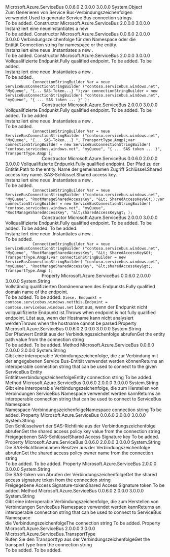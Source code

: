 <Type Name="ServiceBusConnectionStringBuilder" FullName="Microsoft.Azure.ServiceBus.ServiceBusConnectionStringBuilder">
  <TypeSignature Language="C#" Value="public class ServiceBusConnectionStringBuilder" />
  <TypeSignature Language="ILAsm" Value=".class public auto ansi beforefieldinit ServiceBusConnectionStringBuilder extends System.Object" />
  <TypeSignature Language="DocId" Value="T:Microsoft.Azure.ServiceBus.ServiceBusConnectionStringBuilder" />
  <TypeSignature Language="VB.NET" Value="Public Class ServiceBusConnectionStringBuilder" />
  <TypeSignature Language="F#" Value="type ServiceBusConnectionStringBuilder = class" />
  <AssemblyInfo>
    <AssemblyName>Microsoft.Azure.ServiceBus</AssemblyName>
    <AssemblyVersion>0.0.6.0</AssemblyVersion>
    <AssemblyVersion>2.0.0.0</AssemblyVersion>
    <AssemblyVersion>3.0.0.0</AssemblyVersion>
  </AssemblyInfo>
  <Base>
    <BaseTypeName>System.Object</BaseTypeName>
  </Base>
  <Interfaces />
  <Docs>
    <summary>
            <span data-ttu-id="5e124-101">Zum Generieren von Service Bus-Verbindungszeichenfolgen verwendet.</span><span class="sxs-lookup"><span data-stu-id="5e124-101">Used to generate Service Bus connection strings.</span></span>
            </summary>
    <remarks>To be added.</remarks>
  </Docs>
  <Members>
    <Member MemberName=".ctor">
      <MemberSignature Language="C#" Value="public ServiceBusConnectionStringBuilder ();" />
      <MemberSignature Language="ILAsm" Value=".method public hidebysig specialname rtspecialname instance void .ctor() cil managed" />
      <MemberSignature Language="DocId" Value="M:Microsoft.Azure.ServiceBus.ServiceBusConnectionStringBuilder.#ctor" />
      <MemberSignature Language="VB.NET" Value="Public Sub New ()" />
      <MemberType>Constructor</MemberType>
      <AssemblyInfo>
        <AssemblyName>Microsoft.Azure.ServiceBus</AssemblyName>
        <AssemblyVersion>2.0.0.0</AssemblyVersion>
        <AssemblyVersion>3.0.0.0</AssemblyVersion>
      </AssemblyInfo>
      <Parameters />
      <Docs>
        <summary>
            <span data-ttu-id="5e124-102">Instanziiert eine neue<see cref="T:Microsoft.Azure.ServiceBus.ServiceBusConnectionStringBuilder" /></span><span class="sxs-lookup"><span data-stu-id="5e124-102">Instantiates a new <see cref="T:Microsoft.Azure.ServiceBus.ServiceBusConnectionStringBuilder" /></span></span></summary>
        <remarks>To be added.</remarks>
      </Docs>
    </Member>
    <Member MemberName=".ctor">
      <MemberSignature Language="C#" Value="public ServiceBusConnectionStringBuilder (string connectionString);" />
      <MemberSignature Language="ILAsm" Value=".method public hidebysig specialname rtspecialname instance void .ctor(string connectionString) cil managed" />
      <MemberSignature Language="DocId" Value="M:Microsoft.Azure.ServiceBus.ServiceBusConnectionStringBuilder.#ctor(System.String)" />
      <MemberSignature Language="VB.NET" Value="Public Sub New (connectionString As String)" />
      <MemberSignature Language="F#" Value="new Microsoft.Azure.ServiceBus.ServiceBusConnectionStringBuilder : string -&gt; Microsoft.Azure.ServiceBus.ServiceBusConnectionStringBuilder" Usage="new Microsoft.Azure.ServiceBus.ServiceBusConnectionStringBuilder connectionString" />
      <MemberType>Constructor</MemberType>
      <AssemblyInfo>
        <AssemblyName>Microsoft.Azure.ServiceBus</AssemblyName>
        <AssemblyVersion>0.0.6.0</AssemblyVersion>
        <AssemblyVersion>2.0.0.0</AssemblyVersion>
        <AssemblyVersion>3.0.0.0</AssemblyVersion>
      </AssemblyInfo>
      <Parameters>
        <Parameter Name="connectionString" Type="System.String" />
      </Parameters>
      <Docs>
        <param name="connectionString"><span data-ttu-id="5e124-103">Verbindungszeichenfolge für den Namespace oder die Entität.</span><span class="sxs-lookup"><span data-stu-id="5e124-103">Connection string for namespace or the entity.</span></span></param>
        <summary>
            <span data-ttu-id="5e124-104">Instanziiert eine neue <see cref="T:Microsoft.Azure.ServiceBus.ServiceBusConnectionStringBuilder" />.</span><span class="sxs-lookup"><span data-stu-id="5e124-104">Instantiates a new <see cref="T:Microsoft.Azure.ServiceBus.ServiceBusConnectionStringBuilder" />.</span></span>
            </summary>
        <remarks>To be added.</remarks>
      </Docs>
    </Member>
    <Member MemberName=".ctor">
      <MemberSignature Language="C#" Value="public ServiceBusConnectionStringBuilder (string endpoint, string entityPath, string sharedAccessSignature);" />
      <MemberSignature Language="ILAsm" Value=".method public hidebysig specialname rtspecialname instance void .ctor(string endpoint, string entityPath, string sharedAccessSignature) cil managed" />
      <MemberSignature Language="DocId" Value="M:Microsoft.Azure.ServiceBus.ServiceBusConnectionStringBuilder.#ctor(System.String,System.String,System.String)" />
      <MemberSignature Language="VB.NET" Value="Public Sub New (endpoint As String, entityPath As String, sharedAccessSignature As String)" />
      <MemberSignature Language="F#" Value="new Microsoft.Azure.ServiceBus.ServiceBusConnectionStringBuilder : string * string * string -&gt; Microsoft.Azure.ServiceBus.ServiceBusConnectionStringBuilder" Usage="new Microsoft.Azure.ServiceBus.ServiceBusConnectionStringBuilder (endpoint, entityPath, sharedAccessSignature)" />
      <MemberType>Constructor</MemberType>
      <AssemblyInfo>
        <AssemblyName>Microsoft.Azure.ServiceBus</AssemblyName>
        <AssemblyVersion>2.0.0.0</AssemblyVersion>
        <AssemblyVersion>3.0.0.0</AssemblyVersion>
      </AssemblyInfo>
      <Parameters>
        <Parameter Name="endpoint" Type="System.String" />
        <Parameter Name="entityPath" Type="System.String" />
        <Parameter Name="sharedAccessSignature" Type="System.String" />
      </Parameters>
      <Docs>
        <param name="endpoint"><span data-ttu-id="5e124-105">Vollqualifizierte Endpunkt.</span><span class="sxs-lookup"><span data-stu-id="5e124-105">Fully qualified endpoint.</span></span></param>
        <param name="entityPath">To be added.</param>
        <param name="sharedAccessSignature">To be added.</param>
        <summary>
            <span data-ttu-id="5e124-106">Instanziiert eine neue <see cref="T:Microsoft.Azure.ServiceBus.ServiceBusConnectionStringBuilder" />.</span><span class="sxs-lookup"><span data-stu-id="5e124-106">Instantiates a new <see cref="T:Microsoft.Azure.ServiceBus.ServiceBusConnectionStringBuilder" />.</span></span>
            </summary>
        <remarks>To be added.</remarks>
        <example>
          <code>
            <span data-ttu-id="5e124-107">ConnectionStringBuilder Var = neue ServiceBusConnectionStringBuilder ("contoso.servicebus.windows.net", "MyQueue", "{... SAS-Token...} ");</span><span class="sxs-lookup"><span data-stu-id="5e124-107">var connectionStringBuilder = new ServiceBusConnectionStringBuilder( "contoso.servicebus.windows.net", "myQueue", "{ ... SAS token ... }" );</span></span>
                </code>
        </example>
      </Docs>
    </Member>
    <Member MemberName=".ctor">
      <MemberSignature Language="C#" Value="public ServiceBusConnectionStringBuilder (string endpoint, string entityPath, string sharedAccessSignature, Microsoft.Azure.ServiceBus.TransportType transportType);" />
      <MemberSignature Language="ILAsm" Value=".method public hidebysig specialname rtspecialname instance void .ctor(string endpoint, string entityPath, string sharedAccessSignature, valuetype Microsoft.Azure.ServiceBus.TransportType transportType) cil managed" />
      <MemberSignature Language="DocId" Value="M:Microsoft.Azure.ServiceBus.ServiceBusConnectionStringBuilder.#ctor(System.String,System.String,System.String,Microsoft.Azure.ServiceBus.TransportType)" />
      <MemberSignature Language="F#" Value="new Microsoft.Azure.ServiceBus.ServiceBusConnectionStringBuilder : string * string * string * Microsoft.Azure.ServiceBus.TransportType -&gt; Microsoft.Azure.ServiceBus.ServiceBusConnectionStringBuilder" Usage="new Microsoft.Azure.ServiceBus.ServiceBusConnectionStringBuilder (endpoint, entityPath, sharedAccessSignature, transportType)" />
      <MemberType>Constructor</MemberType>
      <AssemblyInfo>
        <AssemblyName>Microsoft.Azure.ServiceBus</AssemblyName>
        <AssemblyVersion>2.0.0.0</AssemblyVersion>
        <AssemblyVersion>3.0.0.0</AssemblyVersion>
      </AssemblyInfo>
      <Parameters>
        <Parameter Name="endpoint" Type="System.String" />
        <Parameter Name="entityPath" Type="System.String" />
        <Parameter Name="sharedAccessSignature" Type="System.String" />
        <Parameter Name="transportType" Type="Microsoft.Azure.ServiceBus.TransportType" />
      </Parameters>
      <Docs>
        <param name="endpoint"><span data-ttu-id="5e124-108">Vollqualifizierte Endpunkt.</span><span class="sxs-lookup"><span data-stu-id="5e124-108">Fully qualified endpoint.</span></span></param>
        <param name="entityPath">To be added.</param>
        <param name="sharedAccessSignature">To be added.</param>
        <param name="transportType">To be added.</param>
        <summary>
            <span data-ttu-id="5e124-109">Instanziiert eine neue <see cref="T:Microsoft.Azure.ServiceBus.ServiceBusConnectionStringBuilder" />.</span><span class="sxs-lookup"><span data-stu-id="5e124-109">Instantiates a new <see cref="T:Microsoft.Azure.ServiceBus.ServiceBusConnectionStringBuilder" />.</span></span>
            </summary>
        <remarks>To be added.</remarks>
        <example>
          <code>
            <span data-ttu-id="5e124-110">ConnectionStringBuilder Var = neue ServiceBusConnectionStringBuilder ("contoso.servicebus.windows.net", "MyQueue", "{... SAS-Token...} ", TransportType.Amqp);</span><span class="sxs-lookup"><span data-stu-id="5e124-110">var connectionStringBuilder = new ServiceBusConnectionStringBuilder( "contoso.servicebus.windows.net", "myQueue", "{ ... SAS token ... }", TransportType.Amqp );</span></span>
                </code>
        </example>
      </Docs>
    </Member>
    <Member MemberName=".ctor">
      <MemberSignature Language="C#" Value="public ServiceBusConnectionStringBuilder (string endpoint, string entityPath, string sharedAccessKeyName, string sharedAccessKey);" />
      <MemberSignature Language="ILAsm" Value=".method public hidebysig specialname rtspecialname instance void .ctor(string endpoint, string entityPath, string sharedAccessKeyName, string sharedAccessKey) cil managed" />
      <MemberSignature Language="DocId" Value="M:Microsoft.Azure.ServiceBus.ServiceBusConnectionStringBuilder.#ctor(System.String,System.String,System.String,System.String)" />
      <MemberSignature Language="VB.NET" Value="Public Sub New (endpoint As String, entityPath As String, sharedAccessKeyName As String, sharedAccessKey As String)" />
      <MemberSignature Language="F#" Value="new Microsoft.Azure.ServiceBus.ServiceBusConnectionStringBuilder : string * string * string * string -&gt; Microsoft.Azure.ServiceBus.ServiceBusConnectionStringBuilder" Usage="new Microsoft.Azure.ServiceBus.ServiceBusConnectionStringBuilder (endpoint, entityPath, sharedAccessKeyName, sharedAccessKey)" />
      <MemberType>Constructor</MemberType>
      <AssemblyInfo>
        <AssemblyName>Microsoft.Azure.ServiceBus</AssemblyName>
        <AssemblyVersion>0.0.6.0</AssemblyVersion>
        <AssemblyVersion>2.0.0.0</AssemblyVersion>
        <AssemblyVersion>3.0.0.0</AssemblyVersion>
      </AssemblyInfo>
      <Parameters>
        <Parameter Name="namespaceName" Type="System.String" />
        <Parameter Name="entityPath" Type="System.String" />
        <Parameter Name="sharedAccessKeyName" Type="System.String" />
        <Parameter Name="sharedAccessKey" Type="System.String" />
      </Parameters>
      <Docs>
        <param name="endpoint"><span data-ttu-id="5e124-111">Vollqualifizierte Endpunkt.</span><span class="sxs-lookup"><span data-stu-id="5e124-111">Fully qualified endpoint.</span></span></param>
        <param name="entityPath"><span data-ttu-id="5e124-112">Der Pfad zu der Entität.</span><span class="sxs-lookup"><span data-stu-id="5e124-112">Path to the entity.</span></span></param>
        <param name="sharedAccessKeyName"><span data-ttu-id="5e124-113">Name der gemeinsamen Zugriff Schlüssel.</span><span class="sxs-lookup"><span data-stu-id="5e124-113">Shared access key name.</span></span></param>
        <param name="sharedAccessKey"><span data-ttu-id="5e124-114">SAS-Schlüssel.</span><span class="sxs-lookup"><span data-stu-id="5e124-114">Shared access key.</span></span></param>
        <summary>
            <span data-ttu-id="5e124-115">Instanziiert eine neue <see cref="T:Microsoft.Azure.ServiceBus.ServiceBusConnectionStringBuilder" />.</span><span class="sxs-lookup"><span data-stu-id="5e124-115">Instantiates a new <see cref="T:Microsoft.Azure.ServiceBus.ServiceBusConnectionStringBuilder" />.</span></span>
            </summary>
        <remarks>To be added.</remarks>
        <example>
          <code>
            <span data-ttu-id="5e124-116">ConnectionStringBuilder Var = neue ServiceBusConnectionStringBuilder ("contoso.servicebus.windows.net", "MyQueue", "RootManageSharedAccessKey", "&amp;Lt; SharedAccessKey&amp;Gt;);</span><span class="sxs-lookup"><span data-stu-id="5e124-116">var connectionStringBuilder = new ServiceBusConnectionStringBuilder( "contoso.servicebus.windows.net", "myQueue", "RootManageSharedAccessKey", "&amp;lt;sharedAccessKey&amp;gt; );</span></span>
                </code>
        </example>
      </Docs>
    </Member>
    <Member MemberName=".ctor">
      <MemberSignature Language="C#" Value="public ServiceBusConnectionStringBuilder (string endpoint, string entityPath, string sharedAccessKeyName, string sharedAccessKey, Microsoft.Azure.ServiceBus.TransportType transportType);" />
      <MemberSignature Language="ILAsm" Value=".method public hidebysig specialname rtspecialname instance void .ctor(string endpoint, string entityPath, string sharedAccessKeyName, string sharedAccessKey, valuetype Microsoft.Azure.ServiceBus.TransportType transportType) cil managed" />
      <MemberSignature Language="DocId" Value="M:Microsoft.Azure.ServiceBus.ServiceBusConnectionStringBuilder.#ctor(System.String,System.String,System.String,System.String,Microsoft.Azure.ServiceBus.TransportType)" />
      <MemberSignature Language="F#" Value="new Microsoft.Azure.ServiceBus.ServiceBusConnectionStringBuilder : string * string * string * string * Microsoft.Azure.ServiceBus.TransportType -&gt; Microsoft.Azure.ServiceBus.ServiceBusConnectionStringBuilder" Usage="new Microsoft.Azure.ServiceBus.ServiceBusConnectionStringBuilder (endpoint, entityPath, sharedAccessKeyName, sharedAccessKey, transportType)" />
      <MemberType>Constructor</MemberType>
      <AssemblyInfo>
        <AssemblyName>Microsoft.Azure.ServiceBus</AssemblyName>
        <AssemblyVersion>2.0.0.0</AssemblyVersion>
        <AssemblyVersion>3.0.0.0</AssemblyVersion>
      </AssemblyInfo>
      <Parameters>
        <Parameter Name="endpoint" Type="System.String" />
        <Parameter Name="entityPath" Type="System.String" />
        <Parameter Name="sharedAccessKeyName" Type="System.String" />
        <Parameter Name="sharedAccessKey" Type="System.String" />
        <Parameter Name="transportType" Type="Microsoft.Azure.ServiceBus.TransportType" />
      </Parameters>
      <Docs>
        <param name="endpoint"><span data-ttu-id="5e124-117">Vollqualifizierte Endpunkt.</span><span class="sxs-lookup"><span data-stu-id="5e124-117">Fully qualified endpoint.</span></span></param>
        <param name="entityPath">To be added.</param>
        <param name="sharedAccessKeyName">To be added.</param>
        <param name="sharedAccessKey">To be added.</param>
        <param name="transportType">To be added.</param>
        <summary>
            <span data-ttu-id="5e124-118">Instanziiert eine neue <see cref="T:Microsoft.Azure.ServiceBus.ServiceBusConnectionStringBuilder" />.</span><span class="sxs-lookup"><span data-stu-id="5e124-118">Instantiates a new <see cref="T:Microsoft.Azure.ServiceBus.ServiceBusConnectionStringBuilder" />.</span></span>
            </summary>
        <remarks>To be added.</remarks>
        <example>
          <code>
            <span data-ttu-id="5e124-119">ConnectionStringBuilder Var = neue ServiceBusConnectionStringBuilder ("contoso.servicebus.windows.net", "MyQueue", "RootManageSharedAccessKey", "&amp;Lt; SharedAccessKey&amp;Gt; TransportType.Amqp);</span><span class="sxs-lookup"><span data-stu-id="5e124-119">var connectionStringBuilder = new ServiceBusConnectionStringBuilder( "contoso.servicebus.windows.net", "myQueue", "RootManageSharedAccessKey", "&amp;lt;sharedAccessKey&amp;gt;, TransportType.Amqp );</span></span>
                </code>
        </example>
      </Docs>
    </Member>
    <Member MemberName="Endpoint">
      <MemberSignature Language="C#" Value="public string Endpoint { get; set; }" />
      <MemberSignature Language="ILAsm" Value=".property instance string Endpoint" />
      <MemberSignature Language="DocId" Value="P:Microsoft.Azure.ServiceBus.ServiceBusConnectionStringBuilder.Endpoint" />
      <MemberSignature Language="VB.NET" Value="Public Property Endpoint As String" />
      <MemberSignature Language="F#" Value="member this.Endpoint : string with get, set" Usage="Microsoft.Azure.ServiceBus.ServiceBusConnectionStringBuilder.Endpoint" />
      <MemberType>Property</MemberType>
      <AssemblyInfo>
        <AssemblyName>Microsoft.Azure.ServiceBus</AssemblyName>
        <AssemblyVersion>0.0.6.0</AssemblyVersion>
        <AssemblyVersion>2.0.0.0</AssemblyVersion>
        <AssemblyVersion>3.0.0.0</AssemblyVersion>
      </AssemblyInfo>
      <ReturnValue>
        <ReturnType>System.String</ReturnType>
      </ReturnValue>
      <Docs>
        <summary>
            <span data-ttu-id="5e124-120">Vollständig qualifizierten Domänennamen des Endpunkts.</span><span class="sxs-lookup"><span data-stu-id="5e124-120">Fully qualified domain name of the endpoint.</span></span>
            </summary>
        <value>To be added.</value>
        <remarks>To be added.</remarks>
        <example>
          <code><span data-ttu-id="5e124-121">Diese. Endpunkt = contoso.servicebus.windows.net</span><span class="sxs-lookup"><span data-stu-id="5e124-121">this.Endpoint = contoso.servicebus.windows.net</span></span></code>
        </example>
        <exception cref="T:System.ArgumentException"><span data-ttu-id="5e124-122">Löst aus, wenn der Endpunkt nicht vollqualifizierte Endpunkt ist.</span><span class="sxs-lookup"><span data-stu-id="5e124-122">Throws when endpoint is not fully qualified endpoint.</span></span></exception>
        <exception cref="T:System.UriFormatException"><span data-ttu-id="5e124-123">Löst aus, wenn der Hostname kann nicht analysiert werden</span><span class="sxs-lookup"><span data-stu-id="5e124-123">Throws when the hostname cannot be parsed</span></span></exception>
      </Docs>
    </Member>
    <Member MemberName="EntityPath">
      <MemberSignature Language="C#" Value="public string EntityPath { get; set; }" />
      <MemberSignature Language="ILAsm" Value=".property instance string EntityPath" />
      <MemberSignature Language="DocId" Value="P:Microsoft.Azure.ServiceBus.ServiceBusConnectionStringBuilder.EntityPath" />
      <MemberSignature Language="VB.NET" Value="Public Property EntityPath As String" />
      <MemberSignature Language="F#" Value="member this.EntityPath : string with get, set" Usage="Microsoft.Azure.ServiceBus.ServiceBusConnectionStringBuilder.EntityPath" />
      <MemberType>Property</MemberType>
      <AssemblyInfo>
        <AssemblyName>Microsoft.Azure.ServiceBus</AssemblyName>
        <AssemblyVersion>0.0.6.0</AssemblyVersion>
        <AssemblyVersion>2.0.0.0</AssemblyVersion>
        <AssemblyVersion>3.0.0.0</AssemblyVersion>
      </AssemblyInfo>
      <ReturnValue>
        <ReturnType>System.String</ReturnType>
      </ReturnValue>
      <Docs>
        <summary>
            <span data-ttu-id="5e124-124">Der Pfadwert Entität aus der Verbindungszeichenfolge abrufen</span><span class="sxs-lookup"><span data-stu-id="5e124-124">Get the entity path value from the connection string</span></span>
            </summary>
        <value>To be added.</value>
        <remarks>To be added.</remarks>
      </Docs>
    </Member>
    <Member MemberName="GetEntityConnectionString">
      <MemberSignature Language="C#" Value="public string GetEntityConnectionString ();" />
      <MemberSignature Language="ILAsm" Value=".method public hidebysig instance string GetEntityConnectionString() cil managed" />
      <MemberSignature Language="DocId" Value="M:Microsoft.Azure.ServiceBus.ServiceBusConnectionStringBuilder.GetEntityConnectionString" />
      <MemberSignature Language="VB.NET" Value="Public Function GetEntityConnectionString () As String" />
      <MemberSignature Language="F#" Value="member this.GetEntityConnectionString : unit -&gt; string" Usage="serviceBusConnectionStringBuilder.GetEntityConnectionString " />
      <MemberType>Method</MemberType>
      <AssemblyInfo>
        <AssemblyName>Microsoft.Azure.ServiceBus</AssemblyName>
        <AssemblyVersion>0.0.6.0</AssemblyVersion>
        <AssemblyVersion>2.0.0.0</AssemblyVersion>
        <AssemblyVersion>3.0.0.0</AssemblyVersion>
      </AssemblyInfo>
      <ReturnValue>
        <ReturnType>System.String</ReturnType>
      </ReturnValue>
      <Parameters />
      <Docs>
        <summary>
            <span data-ttu-id="5e124-125">Gibt eine interoperable Verbindungszeichenfolge, die zur Verbindung mit der angegebenen Service Bus-Entität verwendet werden können</span><span class="sxs-lookup"><span data-stu-id="5e124-125">Returns an interoperable connection string that can be used to connect to the given ServiceBus Entity</span></span>
            </summary>
        <returns><span data-ttu-id="5e124-126">Entitätsverbindungszeichenfolge</span><span class="sxs-lookup"><span data-stu-id="5e124-126">Entity connection string</span></span></returns>
        <remarks>To be added.</remarks>
      </Docs>
    </Member>
    <Member MemberName="GetNamespaceConnectionString">
      <MemberSignature Language="C#" Value="public string GetNamespaceConnectionString ();" />
      <MemberSignature Language="ILAsm" Value=".method public hidebysig instance string GetNamespaceConnectionString() cil managed" />
      <MemberSignature Language="DocId" Value="M:Microsoft.Azure.ServiceBus.ServiceBusConnectionStringBuilder.GetNamespaceConnectionString" />
      <MemberSignature Language="VB.NET" Value="Public Function GetNamespaceConnectionString () As String" />
      <MemberSignature Language="F#" Value="member this.GetNamespaceConnectionString : unit -&gt; string" Usage="serviceBusConnectionStringBuilder.GetNamespaceConnectionString " />
      <MemberType>Method</MemberType>
      <AssemblyInfo>
        <AssemblyName>Microsoft.Azure.ServiceBus</AssemblyName>
        <AssemblyVersion>0.0.6.0</AssemblyVersion>
        <AssemblyVersion>2.0.0.0</AssemblyVersion>
        <AssemblyVersion>3.0.0.0</AssemblyVersion>
      </AssemblyInfo>
      <ReturnValue>
        <ReturnType>System.String</ReturnType>
      </ReturnValue>
      <Parameters />
      <Docs>
        <summary>
            <span data-ttu-id="5e124-127">Gibt eine interoperable Verbindungszeichenfolge, die zum Herstellen von Verbindungen ServiceBus Namespace verwendet werden kann</span><span class="sxs-lookup"><span data-stu-id="5e124-127">Returns an interoperable connection string that can be used to connect to ServiceBus Namespace</span></span>
            </summary>
        <returns><span data-ttu-id="5e124-128">Namespace-Verbindungszeichenfolge</span><span class="sxs-lookup"><span data-stu-id="5e124-128">Namespace connection string</span></span></returns>
        <remarks>To be added.</remarks>
      </Docs>
    </Member>
    <Member MemberName="SasKey">
      <MemberSignature Language="C#" Value="public string SasKey { get; set; }" />
      <MemberSignature Language="ILAsm" Value=".property instance string SasKey" />
      <MemberSignature Language="DocId" Value="P:Microsoft.Azure.ServiceBus.ServiceBusConnectionStringBuilder.SasKey" />
      <MemberSignature Language="VB.NET" Value="Public Property SasKey As String" />
      <MemberSignature Language="F#" Value="member this.SasKey : string with get, set" Usage="Microsoft.Azure.ServiceBus.ServiceBusConnectionStringBuilder.SasKey" />
      <MemberType>Property</MemberType>
      <AssemblyInfo>
        <AssemblyName>Microsoft.Azure.ServiceBus</AssemblyName>
        <AssemblyVersion>0.0.6.0</AssemblyVersion>
        <AssemblyVersion>2.0.0.0</AssemblyVersion>
        <AssemblyVersion>3.0.0.0</AssemblyVersion>
      </AssemblyInfo>
      <ReturnValue>
        <ReturnType>System.String</ReturnType>
      </ReturnValue>
      <Docs>
        <summary>
            <span data-ttu-id="5e124-129">Den Schlüsselwert der SAS-Richtlinie aus der Verbindungszeichenfolge abrufen</span><span class="sxs-lookup"><span data-stu-id="5e124-129">Get the shared access policy key value from the connection string</span></span>
            </summary>
        <value><span data-ttu-id="5e124-130">Freigegebenen SAS-Schlüssel</span><span class="sxs-lookup"><span data-stu-id="5e124-130">Shared Access Signature key</span></span></value>
        <remarks>To be added.</remarks>
      </Docs>
    </Member>
    <Member MemberName="SasKeyName">
      <MemberSignature Language="C#" Value="public string SasKeyName { get; set; }" />
      <MemberSignature Language="ILAsm" Value=".property instance string SasKeyName" />
      <MemberSignature Language="DocId" Value="P:Microsoft.Azure.ServiceBus.ServiceBusConnectionStringBuilder.SasKeyName" />
      <MemberSignature Language="VB.NET" Value="Public Property SasKeyName As String" />
      <MemberSignature Language="F#" Value="member this.SasKeyName : string with get, set" Usage="Microsoft.Azure.ServiceBus.ServiceBusConnectionStringBuilder.SasKeyName" />
      <MemberType>Property</MemberType>
      <AssemblyInfo>
        <AssemblyName>Microsoft.Azure.ServiceBus</AssemblyName>
        <AssemblyVersion>0.0.6.0</AssemblyVersion>
        <AssemblyVersion>2.0.0.0</AssemblyVersion>
        <AssemblyVersion>3.0.0.0</AssemblyVersion>
      </AssemblyInfo>
      <ReturnValue>
        <ReturnType>System.String</ReturnType>
      </ReturnValue>
      <Docs>
        <summary>
            <span data-ttu-id="5e124-131">Die SAS-Richtliniennamen Besitzer aus der Verbindungszeichenfolge abrufen</span><span class="sxs-lookup"><span data-stu-id="5e124-131">Get the shared access policy owner name from the connection string</span></span>
            </summary>
        <value>To be added.</value>
        <remarks>To be added.</remarks>
      </Docs>
    </Member>
    <Member MemberName="SasToken">
      <MemberSignature Language="C#" Value="public string SasToken { get; set; }" />
      <MemberSignature Language="ILAsm" Value=".property instance string SasToken" />
      <MemberSignature Language="DocId" Value="P:Microsoft.Azure.ServiceBus.ServiceBusConnectionStringBuilder.SasToken" />
      <MemberSignature Language="VB.NET" Value="Public Property SasToken As String" />
      <MemberSignature Language="F#" Value="member this.SasToken : string with get, set" Usage="Microsoft.Azure.ServiceBus.ServiceBusConnectionStringBuilder.SasToken" />
      <MemberType>Property</MemberType>
      <AssemblyInfo>
        <AssemblyName>Microsoft.Azure.ServiceBus</AssemblyName>
        <AssemblyVersion>2.0.0.0</AssemblyVersion>
        <AssemblyVersion>3.0.0.0</AssemblyVersion>
      </AssemblyInfo>
      <ReturnValue>
        <ReturnType>System.String</ReturnType>
      </ReturnValue>
      <Docs>
        <summary>
            <span data-ttu-id="5e124-132">Die SAS-token von Abrufen der Verbindungszeichenfolge</span><span class="sxs-lookup"><span data-stu-id="5e124-132">Get the shared access signature token from the connection string</span></span>
            </summary>
        <value><span data-ttu-id="5e124-133">Freigegebene Access Signature-token</span><span class="sxs-lookup"><span data-stu-id="5e124-133">Shared Access Signature token</span></span></value>
        <remarks>To be added.</remarks>
      </Docs>
    </Member>
    <Member MemberName="ToString">
      <MemberSignature Language="C#" Value="public override string ToString ();" />
      <MemberSignature Language="ILAsm" Value=".method public hidebysig virtual instance string ToString() cil managed" />
      <MemberSignature Language="DocId" Value="M:Microsoft.Azure.ServiceBus.ServiceBusConnectionStringBuilder.ToString" />
      <MemberSignature Language="VB.NET" Value="Public Overrides Function ToString () As String" />
      <MemberSignature Language="F#" Value="override this.ToString : unit -&gt; string" Usage="serviceBusConnectionStringBuilder.ToString " />
      <MemberType>Method</MemberType>
      <AssemblyInfo>
        <AssemblyName>Microsoft.Azure.ServiceBus</AssemblyName>
        <AssemblyVersion>0.0.6.0</AssemblyVersion>
        <AssemblyVersion>2.0.0.0</AssemblyVersion>
        <AssemblyVersion>3.0.0.0</AssemblyVersion>
      </AssemblyInfo>
      <ReturnValue>
        <ReturnType>System.String</ReturnType>
      </ReturnValue>
      <Parameters />
      <Docs>
        <summary>
            <span data-ttu-id="5e124-134">Gibt eine interoperable Verbindungszeichenfolge, die zum Herstellen von Verbindungen ServiceBus Namespace verwendet werden kann</span><span class="sxs-lookup"><span data-stu-id="5e124-134">Returns an interoperable connection string that can be used to connect to ServiceBus Namespace</span></span>
            </summary>
        <returns><span data-ttu-id="5e124-135">die Verbindungszeichenfolge</span><span class="sxs-lookup"><span data-stu-id="5e124-135">The connection string</span></span></returns>
        <remarks>To be added.</remarks>
      </Docs>
    </Member>
    <Member MemberName="TransportType">
      <MemberSignature Language="C#" Value="public Microsoft.Azure.ServiceBus.TransportType TransportType { get; set; }" />
      <MemberSignature Language="ILAsm" Value=".property instance valuetype Microsoft.Azure.ServiceBus.TransportType TransportType" />
      <MemberSignature Language="DocId" Value="P:Microsoft.Azure.ServiceBus.ServiceBusConnectionStringBuilder.TransportType" />
      <MemberSignature Language="VB.NET" Value="Public Property TransportType As TransportType" />
      <MemberSignature Language="F#" Value="member this.TransportType : Microsoft.Azure.ServiceBus.TransportType with get, set" Usage="Microsoft.Azure.ServiceBus.ServiceBusConnectionStringBuilder.TransportType" />
      <MemberType>Property</MemberType>
      <AssemblyInfo>
        <AssemblyName>Microsoft.Azure.ServiceBus</AssemblyName>
        <AssemblyVersion>2.0.0.0</AssemblyVersion>
        <AssemblyVersion>3.0.0.0</AssemblyVersion>
      </AssemblyInfo>
      <ReturnValue>
        <ReturnType>Microsoft.Azure.ServiceBus.TransportType</ReturnType>
      </ReturnValue>
      <Docs>
        <summary>
            <span data-ttu-id="5e124-136">Rufen Sie den Transporttyp aus der Verbindungszeichenfolge</span><span class="sxs-lookup"><span data-stu-id="5e124-136">Get the transport type from the connection string</span></span>
            </summary>
        <value>To be added.</value>
        <remarks>To be added.</remarks>
      </Docs>
    </Member>
  </Members>
</Type>